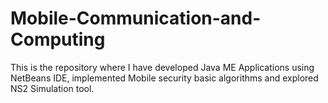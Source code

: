 # Mobile-Communication-and-Computing

This is the repository where I have developed Java ME Applications using NetBeans IDE, implemented Mobile security basic algorithms and explored NS2 Simulation tool.
